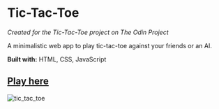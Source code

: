 # Tic-Tac-Toe
_Created for the Tic-Tac-Toe project on The Odin Project_

A minimalistic web app to play tic-tac-toe against your friends or an AI.

**Built with:** HTML, CSS, JavaScript

## [Play here](https://animatorofsouls.github.io/odin-tic-tac-toe/)

![tic_tac_toe](https://user-images.githubusercontent.com/33594615/186029498-12529206-6b1d-4f3c-91b0-996b19681e7a.png)

